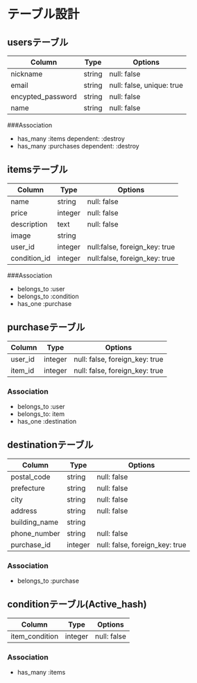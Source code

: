 # テーブル設計

## usersテーブル

| Column                | Type   | Options                   |
| --------------------- | ------ | ------------------------- |
| nickname              | string | null: false               |
| email                 | string | null: false, unique: true |
| encypted_password     | string | null: false               |
| name                  | string | null: false               |

###Association
- has_many :items dependent: :destroy
- has_many :purchases dependent: :destroy

## itemsテーブル

| Column       | Type    | Options                       |
| -------------| ------- | ----------------------------- |
| name         | string  | null: false                   |
| price        | integer | null: false                   |
| description  | text    | null: false                   |
| image        | string  |                               |
| user_id      | integer | null:false, foreign_key: true |
| condition_id | integer | null:false, foreign_key: true |

###Association
- belongs_to :user
- belongs_to :condition
- has_one :purchase

## purchaseテーブル
| Column  | Type    | Options                        |
| ------- | ------- | ------------------------------ |
| user_id | integer | null: false, foreign_key: true | 
| item_id | integer | null: false, foreign_key: true |

### Association
- belongs_to :user
- belongs_to: item
- has_one :destination

## destinationテーブル

| Column        | Type    | Options                        |
| ------------- | ------- | ------------------------------ |
| postal_code   | string  | null: false                    |
| prefecture    | string  | null: false                    |
| city          | string  | null: false                    |
| address       | string  | null: false                    |
| building_name | string  |                                |
| phone_number  | string  | null: false                    |   
| purchase_id       | integer | null: false, foreign_key: true |

### Association
- belongs_to :purchase

## conditionテーブル(Active_hash)

| Column         | Type    | Options     |
| -------------- | ------- | ----------- |
| item_condition | integer | null: false |

### Association
- has_many :items


